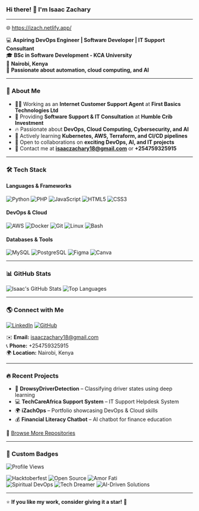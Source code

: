 ### Hi there! 👋 I'm **Isaac Zachary**

---

🌐 https://izach.netlify.app/

💻 **Aspiring DevOps Engineer | Software Developer | IT Support Consultant**  
🎓 **BSc in Software Development - KCA University**  
📍 **Nairobi, Kenya**  
🔧 **Passionate about automation, cloud computing, and AI**  

---

### 🚀 About Me
- 👨‍💻 Working as an **Internet Customer Support Agent** at **First Basics Technologies Ltd**
- 💼 Providing **Software Support & IT Consultation** at **Humble Crib Investment**
- 🔥 Passionate about **DevOps, Cloud Computing, Cybersecurity, and AI**
- 🌱 Actively learning **Kubernetes, AWS, Terraform, and CI/CD pipelines**
- 🤝 Open to collaborations on **exciting DevOps, AI, and IT projects**
- 📧 Contact me at **isaaczachary18@gmail.com** or **+254759325915**

---

### 🛠️ Tech Stack

#### **Languages & Frameworks**
![Python](https://img.shields.io/badge/Python-3776AB?style=for-the-badge&logo=python&logoColor=white)
![PHP](https://img.shields.io/badge/PHP-777BB4?style=for-the-badge&logo=php&logoColor=white)
![JavaScript](https://img.shields.io/badge/JavaScript-F7DF1E?style=for-the-badge&logo=javascript&logoColor=black)
![HTML5](https://img.shields.io/badge/HTML5-E34F26?style=for-the-badge&logo=html5&logoColor=white)
![CSS3](https://img.shields.io/badge/CSS3-1572B6?style=for-the-badge&logo=css3&logoColor=white)

#### **DevOps & Cloud**
![AWS](https://img.shields.io/badge/AWS-232F3E?style=for-the-badge&logo=amazon-aws&logoColor=white)
![Docker](https://img.shields.io/badge/Docker-2496ED?style=for-the-badge&logo=docker&logoColor=white)
![Git](https://img.shields.io/badge/Git-F05032?style=for-the-badge&logo=git&logoColor=white)
![Linux](https://img.shields.io/badge/Linux-FCC624?style=for-the-badge&logo=linux&logoColor=black)
![Bash](https://img.shields.io/badge/Bash-4EAA25?style=for-the-badge&logo=gnu-bash&logoColor=white)

#### **Databases & Tools**
![MySQL](https://img.shields.io/badge/MySQL-4479A1?style=for-the-badge&logo=mysql&logoColor=white)
![PostgreSQL](https://img.shields.io/badge/PostgreSQL-336791?style=for-the-badge&logo=postgresql&logoColor=white)
![Figma](https://img.shields.io/badge/Figma-F24E1E?style=for-the-badge&logo=figma&logoColor=white)
![Canva](https://img.shields.io/badge/Canva-00C4CC?logo=canva&logoColor=fff&style=for-the-badge)

---

### 📊 GitHub Stats
![Isaac's GitHub Stats](https://github-readme-stats.vercel.app/api?username=IsaacZachary&show_icons=true&theme=tokyonight&count_private=true)
![Top Languages](https://github-readme-stats.vercel.app/api/top-langs/?username=IsaacZachary&layout=compact&theme=tokyonight)

---

### 🌎 Connect with Me
[![LinkedIn](https://img.shields.io/badge/LinkedIn-0077B5?style=for-the-badge&logo=linkedin&logoColor=white)](https://www.linkedin.com/in/isaaczachary/)
[![GitHub](https://img.shields.io/badge/GitHub-181717?style=for-the-badge&logo=github&logoColor=white)](https://github.com/IsaacZachary)

✉️ **Email:** isaaczachary18@gmail.com  
📞 **Phone:** +254759325915  
🌍 **Location:** Nairobi, Kenya  

---

### 🔥 Recent Projects
- 🛌 **DrowsyDriverDetection** – Classifying driver states using deep learning
- 💻 **TechCareAfrica Support System** – IT Support Helpdesk System
- 🌍 **iZachOps** – Portfolio showcasing DevOps & Cloud skills
- 💰 **Financial Literacy Chatbot** – AI chatbot for finance education

🔗 [Browse More Repositories](https://github.com/IsaacZachary?tab=repositories)

---

### 🎨 Custom Badges
![Profile Views](https://komarev.com/ghpvc/?username=IsaacZachary&label=Profile%20views&color=0e75b6&style=flat) <br>

![Hacktoberfest](https://img.shields.io/badge/Hacktoberfest-FF4500?logo=hacktoberfest&logoColor=white&style=for-the-badge)
![Open Source](https://img.shields.io/badge/Open%20Source-Love-ff69b4?style=for-the-badge)
![Amor Fati](https://img.shields.io/badge/Amor%20Fati-Fate-6A1B9A?style=for-the-badge)
<br>
![Spiritual DevOps](https://img.shields.io/badge/Spiritual-DevOps-00ADB5?style=for-the-badge&logo=chakraui)
![Tech Dreamer](https://img.shields.io/badge/Tech-Dreamer-5865F2?style=for-the-badge&logo=airbnb)
![AI-Driven Solutions](https://img.shields.io/badge/AI%20Driven-Solutions-purple?style=for-the-badge&logo=openai)

---

⭐ **If you like my work, consider giving it a star!** 🌟
